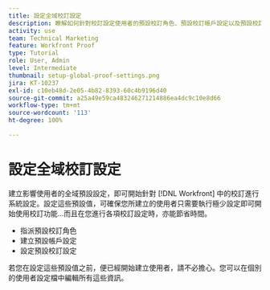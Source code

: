 ```yaml
---
title: 設定全域校訂設定
description: 瞭解如何針對校訂設定使用者的預設校訂角色、預設校訂帳戶設定以及預設校訂設定。
activity: use
team: Technical Marketing
feature: Workfront Proof
type: Tutorial
role: User, Admin
level: Intermediate
thumbnail: setup-global-proof-settings.png
jira: KT-10237
exl-id: c10eb48d-2e05-4b82-8393-60c4b9196d40
source-git-commit: a25a49e59ca483246271214886ea4dc9c10e8d66
workflow-type: tm+mt
source-wordcount: '113'
ht-degree: 100%

---
```


# 設定全域校訂設定

建立影響使用者的全域預設設定，即可開始針對 [!DNL Workfront] 中的校訂進行系統設定。設定這些預設值，可確保您所建立的使用者只需要執行極少設定即可開始使用校訂功能...而且在您進行各項校訂設定時，亦能節省時間。

* 指派預設校訂角色
* 建立預設帳戶設定
* 設定預設校訂設定

若您在設定這些預設值之前，便已經開始建立使用者，請不必擔心。您可以在個別的使用者設定檔中編輯所有這些資訊。
